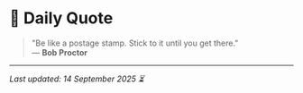 # 📜 Daily Quote

> "Be like a postage stamp. Stick to it until you get there."  
> — **Bob Proctor**

---

_Last updated: 14 September 2025 ⏳_
